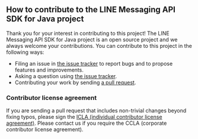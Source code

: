 ## How to contribute to the LINE Messaging API SDK for Java project

Thank you for your interest in contributing to this project! The LINE Messaging API SDK for Java project is an open source project and we always welcome your contributions. You can contribute to this project in the following ways:

- Filing an issue in [the issue tracker](https://github.com/line/line-bot-sdk-java/issues) to report bugs and to propose features and improvements.
- Asking a question using [the issue tracker](https://github.com/line/line-bot-sdk-java/issues).
- Contributing your work by sending [a pull request](https://github.com/line/line-bot-sdk-java/pulls).

### Contributor license agreement

If you are sending a pull request that includes non-trivial changes beyond fixing typos, please sign the
[ICLA (individual contributor license agreement)](https://feedback.line.me/enquete/public/919-h9Yqmr1u). Please
contact us if you require the CCLA (corporate contributor license agreement).
